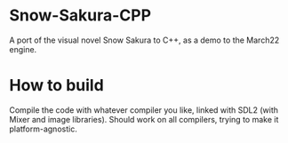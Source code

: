# Snow-Sakura-CPP
A port of the visual novel Snow Sakura to C++, as a demo to the March22 engine.

# How to build
Compile the code with whatever compiler you like, linked with SDL2 (with Mixer and image libraries). Should work on all compilers, trying to make it platform-agnostic.
